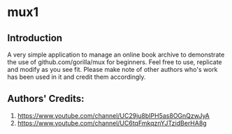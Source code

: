 # mux1
## Introduction
A very simple application to manage an online book archive to demonstrate the use of github.com/gorilla/mux for beginners. Feel free to use, replicate and modify as you see fit. Please make note of other authors who's work has been used in it and credit them accordingly.
## Authors' Credits:
1. https://www.youtube.com/channel/UC29ju8bIPH5as8OGnQzwJyA
2. https://www.youtube.com/channel/UC6tqFmkqznYJTzidBerHA8g

